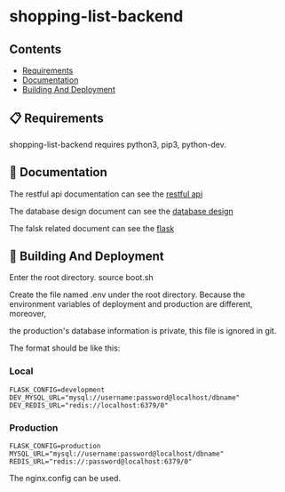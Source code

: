 # shopping-list-backend

## Contents

- [Requirements](#-requirements)
- [Documentation](#-documentation)
- [Building And Deployment](#-building-and-deployment)

## 📋 Requirements

shopping-list-backend requires python3, pip3, python-dev.

## 📖 Documentation

The restful api documentation can see the [restful api](https://github.com/yanzewei/shopping-list-backend/blob/master/documents/RESTFUL_API.md)

The database design document can see the [database design](https://github.com/yanzewei/shopping-list-backend/blob/master/documents/DATABASE_DESIGN.md)

The falsk related document can see the [flask](https://github.com/yanzewei/shopping-list-backend/blob/master/documents/FLASK.md)

## 🎉 Building And Deployment

Enter the root directory. source boot.sh

Create the file named .env under the root directory. Because the environment variables of deployment and production are different, moreover,

the production's database information is private, this file is ignored in git.

The format should be like this:

### Local
```
FLASK_CONFIG=development
DEV_MYSQL_URL="mysql://username:password@localhost/dbname"
DEV_REDIS_URL="redis://localhost:6379/0"
```

### Production
```
FLASK_CONFIG=production
MYSQL_URL="mysql://username:password@localhost/dbname"
REDIS_URL="redis://:password@localhost:6379/0"
```

The nginx.config can be used.
